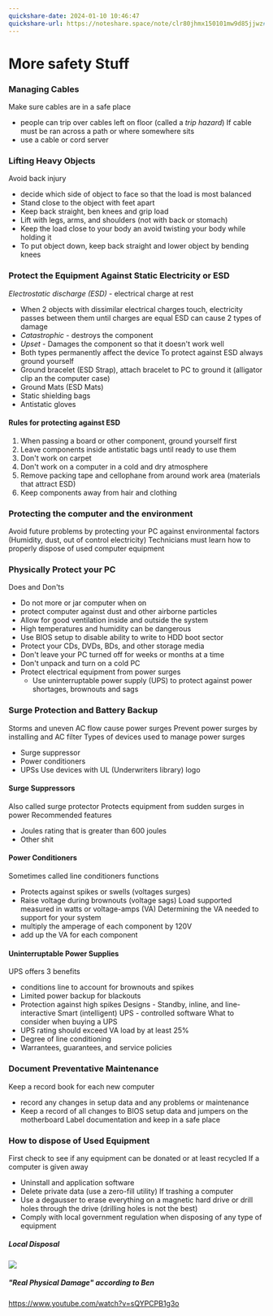 ```yaml
---
quickshare-date: 2024-01-10 10:46:47
quickshare-url: https://noteshare.space/note/clr80jhmx150101mw9d85jjwz#yz/FXJYZ0bJStZbAguF9MhjbEZmS4jq0S1WYU/FDxs8
---
```

# More safety Stuff
### Managing Cables
Make sure cables are in a safe place
- people can trip over cables left on floor (called a *trip hazard*)
If cable must be ran across a path or where somewhere sits
- use a cable or cord server
### Lifting Heavy Objects
Avoid back injury
- decide which side of object to face so that the load is most balanced
- Stand close to the object with feet apart
- Keep back straight, ben knees and grip load
- Lift with legs, arms, and shoulders (not with back or stomach)
- Keep the load close to your body an avoid twisting your body while holding it
- To put object down, keep back straight and lower object by bending knees
### Protect the Equipment Against Static Electricity or ESD
 *Electrostatic discharge (ESD)* - electrical charge at rest
 - When 2 objects with dissimilar electrical charges touch, electricity passes between them until charges are equal
ESD can cause 2 types of damage
- *Catastrophic* - destroys the component
- *Upset* - Damages the component so that it doesn't work well
- Both types permanently affect the device
To protect against ESD always ground yourself
- Ground bracelet (ESD Strap), attach bracelet to PC to ground it (alligator clip an the computer case)
- Ground Mats (ESD Mats)
- Static shielding bags
- Antistatic gloves
#### Rules for protecting against ESD
1. When passing a board or other component, ground yourself first
2. Leave components inside antistatic bags until ready to use them
3. Don't work on carpet
4. Don't work on a computer in a cold and dry atmosphere
5. Remove packing tape and cellophane from around work area (materials that attract ESD)
6. Keep components away from hair and clothing
### Protecting the computer and the environment
Avoid future problems by protecting your PC against environmental factors (Humidity, dust, out of control electricity)
Technicians must learn how to properly dispose of used computer equipment
### Physically Protect your PC
Does and Don'ts
- Do not more or jar computer when on
- protect computer against dust and other airborne particles
- Allow for good ventilation inside and outside the system
- High temperatures and humidity can be dangerous
- Use BIOS setup to disable ability to write to HDD boot sector
- Protect your CDs, DVDs, BDs, and other storage media
- Don't leave your PC turned off for weeks or months at a time
- Don't unpack and turn on a cold PC
- Protect electrical equipment from power surges
	- Use uninterruptable power supply (UPS) to protect against power shortages, brownouts and sags
### Surge Protection and Battery Backup
Storms and uneven AC flow cause power surges
Prevent power surges by installing and AC filter
Types of devices used to manage power surges
- Surge suppressor
- Power conditioners
- UPSs
Use devices with UL (Underwriters library) logo
#### Surge Suppressors
Also called surge protector
Protects equipment from sudden surges in power
Recommended features
- Joules rating that is greater than 600 joules
- Other shit
#### Power Conditioners
Sometimes called line conditioners
functions
- Protects against spikes or swells (voltages surges)
- Raise voltage during brownouts (voltage sags)
Load supported measured in watts or voltage-amps (VA)
Determining the VA needed to support for your system
- multiply the amperage of each component by 120V
- add up the VA for each component
#### Uninterruptable Power Supplies
UPS offers 3 benefits
- conditions line to account for brownouts and spikes
- Limited power backup for blackouts
- Protection against high spikes
Designs - Standby, inline, and line-interactive
Smart (intelligent) UPS - controlled software
What to consider when buying a UPS
- UPS rating should exceed VA load by at least 25%
- Degree of line conditioning
- Warrantees, guarantees, and service policies
### Document Preventative Maintenance
Keep a record book for each new computer
- record any changes in setup data and any problems or maintenance
- Keep a record of all changes to BIOS setup data and jumpers on the motherboard
Label documentation and keep in a safe place
### How to dispose of Used Equipment
First check to see if any equipment can be donated or at least recycled
If a computer is given away
- Uninstall and application software
- Delete private data (use a zero-fill utility)
If trashing a computer
- Use a degausser to erase everything on a magnetic hard drive or drill holes through the drive (drilling holes is not the best)
- Comply with local government regulation when disposing of any type of equipment
##### Local Disposal
![](Pasted%20image%2020240110113356.png)
##### "Real Physical Damage" according to Ben
https://www.youtube.com/watch?v=sQYPCPB1g3o
